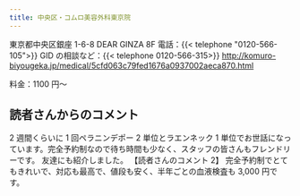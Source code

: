 ```yaml
---
title: 中央区・コムロ美容外科東京院
---
```


東京都中央区銀座 1-6-8 DEAR GINZA 8F
電話：{{< telephone "0120-566-105">}}
GID の相談など：{{< telephone 0120-566-315>}}
<http://komuro-biyougeka.jp/medical/5cfd063c79fed1676a0937002aeca870.html>

料金：1100 円～

## 読者さんからのコメント

2 週間くらいに 1 回ペラニンデポー 2 単位とラエンネック 1 単位でお世話になっています。完全予約制なので待ち時間も少なく、スタッフの皆さんもフレンドリーです。
友達にも紹介しました。
【読者さんのコメント 2】
完全予約制でとてもきれいで、対応も最高で、値段も安く、半年ごとの血液検査も 3,000 円です。
